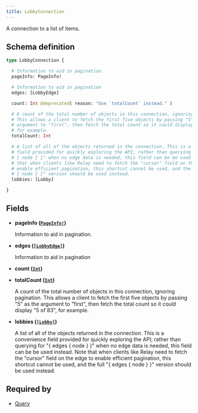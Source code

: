 ```yaml
---
title: LobbyConnection
---
```


A connection to a list of items.

## Schema definition
```graphql
type LobbyConnection {

  # Information to aid in pagination.
  pageInfo: PageInfo!

  # Information to aid in pagination
  edges: [LobbyEdge]

  count: Int @deprecated( reason: "Use `totalCount` instead." )

  # A count of the total number of objects in this connection, ignoring pagination.
  # This allows a client to fetch the first five objects by passing "5" as the
  # argument to "first", then fetch the total count so it could display "5 of 83",
  # for example.
  totalCount: Int

  # A list of all of the objects returned in the connection. This is a convenience
  # field provided for quickly exploring the API; rather than querying for "{ edges
  # { node } }" when no edge data is needed, this field can be be used instead. Note
  # that when clients like Relay need to fetch the "cursor" field on the edge to
  # enable efficient pagination, this shortcut cannot be used, and the full "{ edges
  # { node } }" version should be used instead.
  lobbies: [Lobby]

}
```

## Fields

* **pageInfo ([`PageInfo!`](graphql/schema/pageinfo.md))**

  Information to aid in pagination.

* **edges ([`[LobbyEdge]`](graphql/schema/lobbyedge.md))**

  Information to aid in pagination

* **count ([`Int`](graphql/schema/int.md))**


* **totalCount ([`Int`](graphql/schema/int.md))**

  A count of the total number of objects in this connection, ignoring pagination. This allows a client to fetch the first five objects by passing "5" as the argument to "first", then fetch the total count so it could display "5 of 83", for example.

* **lobbies ([`[Lobby]`](graphql/schema/lobby.md))**

  A list of all of the objects returned in the connection. This is a convenience field provided for quickly exploring the API; rather than querying for "{ edges { node } }" when no edge data is needed, this field can be be used instead. Note that when clients like Relay need to fetch the "cursor" field on the edge to enable efficient pagination, this shortcut cannot be used, and the full "{ edges { node } }" version should be used instead.


## Required by
* [Query](graphql/schema/query.md)
